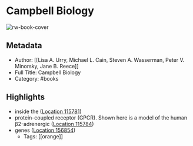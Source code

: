 # Campbell Biology

![rw-book-cover](https://m.media-amazon.com/images/I/51-un9BQtLL._SY160.jpg)

## Metadata
- Author: [[Lisa A. Urry, Michael L. Cain, Steven A. Wasserman, Peter V. Minorsky, Jane B. Reece]]
- Full Title: Campbell Biology
- Category: #books

## Highlights
- inside the ([Location 115781](https://readwise.io/to_kindle?action=open&asin=B01M7RPDQQ&location=115781))
- protein-coupled receptor (GPCR). Shown here is a model of the human β2-adrenergic ([Location 115784](https://readwise.io/to_kindle?action=open&asin=B01M7RPDQQ&location=115784))
- genes ([Location 156854](https://readwise.io/to_kindle?action=open&asin=B01M7RPDQQ&location=156854))
    - Tags: [[orange]] 
